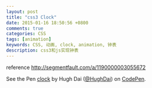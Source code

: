 ```yaml
---
layout: post
title: "css3 Clock"
date: 2015-01-16 18:50:56 +0800
comments: true
categories: CSS
tags: [animation]
keywords: CSS, 动画, clock, animation, 钟表
description: css3和js实现钟表
---
```

reference http://segmentfault.com/a/1190000003055672

<link rel="stylesheet" href="/css/post_clock.css"/>
<div id="wrapper"><div class="clock-wrapper"><div class="clock-base"><div class="click-indicator"><div></div><div></div><div></div><div></div><div></div><div></div><div></div><div></div><div></div><div></div><div></div><div></div></div><div class="clock-hour"></div><div class="clock-minute"></div><div class="clock-second"></div><div class="clock-center"></div></div></div></div>
<style id="clock-animations"></style><script src='/js/post_clock.js'></script>

<p data-height="400" data-theme-id="0" data-slug-hash="MKKXJp" data-default-tab="js" data-user="HughDai" class='codepen'>See the Pen <a href='http://codepen.io/HughDai/pen/MKKXJp/'>clock</a> by Hugh Dai (<a href='http://codepen.io/HughDai'>@HughDai</a>) on <a href='http://codepen.io'>CodePen</a>.</p>
<script async src="//assets.codepen.io/assets/embed/ei.js"></script>
